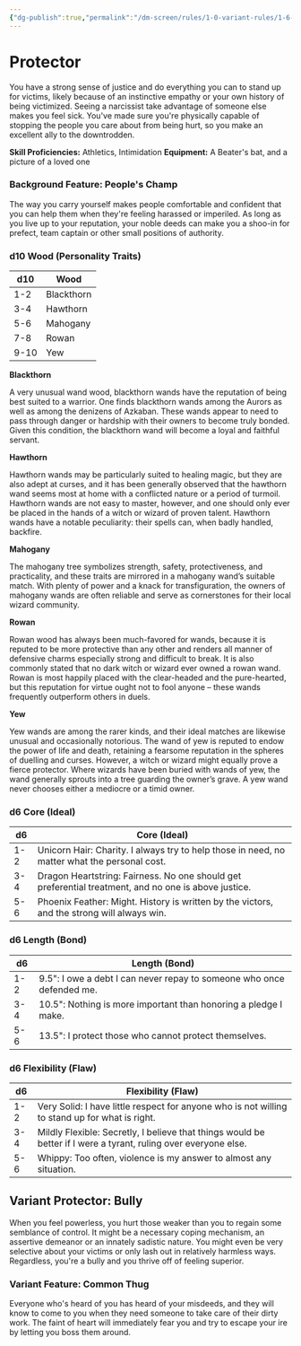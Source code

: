 ```yaml
---
{"dg-publish":true,"permalink":"/dm-screen/rules/1-0-variant-rules/1-6-1-7-background-protector/"}
---
```


# Protector

You have a strong sense of justice and do everything you can to stand up for victims, likely because of an instinctive empathy or your own history of being victimized. Seeing a narcissist take advantage of someone else makes you feel sick. You've made sure you're physically capable of stopping the people you care about from being hurt, so you make an excellent ally to the downtrodden.

**Skill Proficiencies:** Athletics, Intimidation
**Equipment:** A Beater's bat, and a picture of a loved one

### Background Feature: People's Champ

The way you carry yourself makes people comfortable and confident that you can help them when they're feeling harassed or imperiled. As long as you live up to your reputation, your noble deeds can make you a shoo-in for prefect, team captain or other small positions of authority.

### **d10 Wood (Personality Traits)**

| d10 | Wood        |
| --- | ----------- |
| 1-2 | Blackthorn  |
| 3-4 | Hawthorn    |
| 5-6 | Mahogany    |
| 7-8 | Rowan      |
| 9-10| Yew        |
**Blackthorn**

A very unusual wand wood, blackthorn wands have the reputation of being best suited to a warrior. One finds blackthorn wands among the Aurors as well as among the denizens of Azkaban. These wands appear to need to pass through danger or hardship with their owners to become truly bonded. Given this condition, the blackthorn wand will become a loyal and faithful servant.

**Hawthorn**

Hawthorn wands may be particularly suited to healing magic, but they are also adept at curses, and it has been generally observed that the hawthorn wand seems most at home with a conflicted nature or a period of turmoil. Hawthorn wands are not easy to master, however, and one should only ever be placed in the hands of a witch or wizard of proven talent. Hawthorn wands have a notable peculiarity: their spells can, when badly handled, backfire.

**Mahogany**

The mahogany tree symbolizes strength, safety, protectiveness, and practicality, and these traits are mirrored in a mahogany wand’s suitable match. With plenty of power and a knack for transfiguration, the owners of mahogany wands are often reliable and serve as cornerstones for their local wizard community.

**Rowan**

Rowan wood has always been much-favored for wands, because it is reputed to be more protective than any other and renders all manner of defensive charms especially strong and difficult to break. It is also commonly stated that no dark witch or wizard ever owned a rowan wand. Rowan is most happily placed with the clear-headed and the pure-hearted, but this reputation for virtue ought not to fool anyone – these wands frequently outperform others in duels.

**Yew**

Yew wands are among the rarer kinds, and their ideal matches are likewise unusual and occasionally notorious. The wand of yew is reputed to endow the power of life and death, retaining a fearsome reputation in the spheres of duelling and curses. However, a witch or wizard might equally prove a fierce protector. Where wizards have been buried with wands of yew, the wand generally sprouts into a tree guarding the owner’s grave. A yew wand never chooses either a mediocre or a timid owner.

### **d6 Core (Ideal)**

| d6  | Core (Ideal)                                                                |
| --- | --------------------------------------------------------------------------- |
| 1-2 | Unicorn Hair: Charity. I always try to help those in need, no matter what the personal cost. |
| 3-4 | Dragon Heartstring: Fairness. No one should get preferential treatment, and no one is above justice. |
| 5-6 | Phoenix Feather: Might. History is written by the victors, and the strong will always win. |
### **d6 Length (Bond)**

| d6  | Length (Bond)                                                                                                    |
| --- | ---------------------------------------------------------------------------------------------------------------- |
| 1-2 | 9.5": I owe a debt I can never repay to someone who once defended me.                               |
| 3-4 | 10.5": Nothing is more important than honoring a pledge I make.                                            |
| 5-6 | 13.5": I protect those who cannot protect themselves.                                        |

### **d6 Flexibility (Flaw)**

| d6  | Flexibility (Flaw)                                                                  |
| --- | ----------------------------------------------------------------------------------- |
| 1-2 | Very Solid: I have little respect for anyone who is not willing to stand up for what is right. |
| 3-4 | Mildly Flexible: Secretly, I believe that things would be better if I were a tyrant, ruling over everyone else. |
| 5-6 | Whippy: Too often, violence is my answer to almost any situation. |
## Variant Protector: Bully

When you feel powerless, you hurt those weaker than you to regain some semblance of control. It might be a necessary coping mechanism, an assertive demeanor or an innately sadistic nature. You might even be very selective about your victims or only lash out in relatively harmless ways. Regardless, you're a bully and you thrive off of feeling superior.

### **Variant Feature: Common Thug**

Everyone who's heard of you has heard of your misdeeds, and they will know to come to you when they need someone to take care of their dirty work. The faint of heart will immediately fear you and try to escape your ire by letting you boss them around.